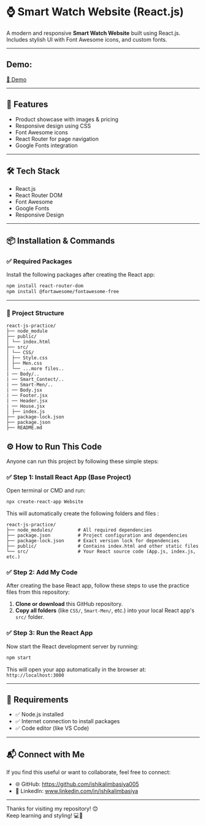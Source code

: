 # ⌚ Smart Watch Website (React.js)

A modern and responsive **Smart Watch Website** built using React.js.  
Includes stylish UI with Font Awesome icons, and custom fonts.

---

## Demo:
[🔗 Demo](Image/Banner.png)

---
## 🚀 Features

- Product showcase with images & pricing
- Responsive design using CSS
- Font Awesome icons
- React Router for page navigation
- Google Fonts integration
---

## 🛠️ Tech Stack
- React.js
- React Router DOM
- Font Awesome
- Google Fonts
- Responsive Design

---
## 📦 Installation & Commands
### ✅ Required Packages
Install the following packages after creating the React app:

```bash
npm install react-router-dom
npm install @fortawesome/fontawesome-free
```
---

 ### 📁 Project Structure
 ```
react-js-practice/
├── node_module
├── public/
│ └── index.html
├── src/
│ └── CSS/
│ ├── Style.css
│ ├── Men.css
│ └── ...more files..
| ── Body/..
| ── Smart_Contect/..
| ── Smart-Men/..
| ── Body.jsx
| ── Footer.jsx
| ── Header.jsx
| ── House.jsx
│ ├── index.js
├── package-lock.json
├── package.json
├── README.md
```

## ⚙️ How to Run This Code
Anyone can run this project by following these simple steps:

### ✅ Step 1: Install React App (Base Project)
Open terminal or CMD and run:
```bash
npx create-react-app Website
```

This will automatically create the following folders and files :
```
react-js-practice/
├── node_modules/         # All required dependencies
├── package.json          # Project configuration and dependencies
├── package-lock.json     # Exact version lock for dependencies
├── public/               # Contains index.html and other static files
└── src/                  # Your React source code (App.js, index.js, etc.)
```

### ✅ Step 2: Add My Code
After creating the base React app, follow these steps to use the practice files from this repository:

1. **Clone or download** this GitHub repository.
2. **Copy all folders** (like `CSS/`, `Smart-Men/`, etc.) into your local React app's `src/` folder.

### ✅ Step 3: Run the React App
Now start the React development server by running:
```bash
npm start
```
This will open your app automatically in the browser at:
``` http://localhost:3000 ```

---
## 🧾 Requirements

- ✅ Node.js installed  
- ✅ Internet connection to install packages  
- ✅ Code editor (like VS Code)

---
## 📬 Connect with Me

If you find this useful or want to collaborate, feel free to connect:

- 🌐 GitHub: https://github.com/ishikalimbasiya005
- 💼 LinkedIn: www.linkedin.com/in/ishikalimbasiya

---

Thanks for visiting my repository! 😊  
Keep learning and styling! 💻🎨



